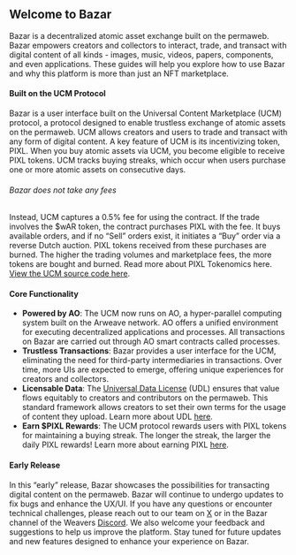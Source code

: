 ## Welcome to Bazar

Bazar is a decentralized atomic asset exchange built on the permaweb. Bazar empowers creators and collectors to interact, trade, and transact with digital content of all kinds - images, music, videos, papers, components, and even applications. These guides will help you explore how to use Bazar and why this platform is more than just an NFT marketplace.

#### Built on the UCM Protocol

Bazar is a user interface built on the Universal Content Marketplace (UCM) protocol, a protocol designed to enable trustless exchange of atomic assets on the permaweb. UCM allows creators and users to trade and transact with any form of digital content. A key feature of UCM is its incentivizing token, PIXL. When you buy atomic assets via UCM, you become eligible to receive PIXL tokens. UCM tracks buying streaks, which occur when users purchase one or more atomic assets on consecutive days.

###### Bazar does not take any fees

Instead, UCM captures a 0.5% fee for using the contract. If the trade involves the $wAR token, the contract purchases PIXL with the fee. It buys available orders, and if no “Sell” orders exist, it initiates a “Buy” order via a reverse Dutch auction. PIXL tokens received from these purchases are burned. The higher the trading volumes and marketplace fees, the more tokens are bought and burned. Read more about PIXL Tokenomics here. [View the UCM source code here](https://github.com/permaweb/ao-ucm).

#### Core Functionality

- **Powered by AO**: The UCM now runs on AO, a hyper-parallel computing system built on the Arweave network. AO offers a unified environment for executing decentralized applications and processes. All transactions on Bazar are carried out through AO smart contracts called processes.
- **Trustless Transactions**: Bazar provides a user interface for the UCM, eliminating the need for third-party intermediaries in transactions. Over time, more UIs are expected to emerge, offering unique experiences for creators and collectors.
- **Licensable Data**: The [Universal Data License](https://udlicense.arweave.net/) (UDL) ensures that value flows equitably to creators and contributors on the permaweb. This standard framework allows creators to set their own terms for the usage of content they upload. Learn more about UDL [here](https://ao-bazar.arweave.net/#/docs/creators/universal-data-license).
- **Earn $PIXL Rewards**: The UCM protocol rewards users with PIXL tokens for maintaining a buying streak. The longer the streak, the larger the daily PIXL rewards! Learn more about earning PIXL [here](https://ao-bazar.arweave.net/#/docs/collectors/earn-pixl).

#### Early Release

In this “early” release, Bazar showcases the possibilities for transacting digital content on the permaweb. Bazar will continue to undergo updates to fix bugs and enhance the UX/UI. If you have any questions or encounter technical challenges, please reach out to our team on [X](https://x.com/OurBazAR) or in the Bazar channel of the Weavers [Discord](https://discord.gg/weavers). We also welcome your feedback and suggestions to help us improve the platform. Stay tuned for future updates and new features designed to enhance your experience on Bazar.
